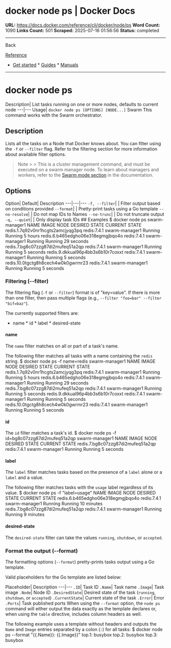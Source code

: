 # docker node ps | Docker Docs

**URL:** https://docs.docker.com/reference/cli/docker/node/ps
**Word Count:** 1090
**Links Count:** 501
**Scraped:** 2025-07-16 01:56:56
**Status:** completed

---

Back

[Reference](https://docs.docker.com/reference/)

  * [Get started](https://docs.docker.com/get-started/)   * [Guides](https://docs.docker.com/guides/)   * [Manuals](https://docs.docker.com/manuals/)

* * *

# docker node ps

Description| List tasks running on one or more nodes, defaults to current node   ---|---   Usage| `docker node ps [OPTIONS] [NODE...]`      Swarm This command works with the Swarm orchestrator.

## Description

Lists all the tasks on a Node that Docker knows about. You can filter using the `-f` or `--filter` flag. Refer to the filtering section for more information about available filter options.

> Note >  > This is a cluster management command, and must be executed on a swarm manager node. To learn about managers and workers, refer to the [Swarm mode section](https://docs.docker.com/engine/swarm/) in the documentation.

## Options

Option| Default| Description   ---|---|---   `-f, --filter`| | Filter output based on conditions provided   `--format`| | Pretty-print tasks using a Go template   `--no-resolve`| | Do not map IDs to Names   `--no-trunc`| | Do not truncate output   `-q, --quiet`| | Only display task IDs      ## Examples               $ docker node ps swarm-manager1          NAME                                IMAGE        NODE            DESIRED STATE  CURRENT STATE     redis.1.7q92v0nr1hcgts2amcjyqg3pq   redis:7.4.1  swarm-manager1  Running        Running 5 hours     redis.6.b465edgho06e318egmgjbqo4o   redis:7.4.1  swarm-manager1  Running        Running 29 seconds     redis.7.bg8c07zzg87di2mufeq51a2qp   redis:7.4.1  swarm-manager1  Running        Running 5 seconds     redis.9.dkkual96p4bb3s6b10r7coxxt   redis:7.4.1  swarm-manager1  Running        Running 5 seconds     redis.10.0tgctg8h8cech4w0k0gwrmr23  redis:7.4.1  swarm-manager1  Running        Running 5 seconds     

### Filtering \(--filter\)

The filtering flag \(`-f` or `--filter`\) format is of "key=value". If there is more than one filter, then pass multiple flags \(e.g., `--filter "foo=bar" --filter "bif=baz"`\).

The currently supported filters are:

  * name   * id   * label   * desired-state

#### name

The `name` filter matches on all or part of a task's name.

The following filter matches all tasks with a name containing the `redis` string.               $ docker node ps -f name=redis swarm-manager1          NAME                                IMAGE        NODE            DESIRED STATE  CURRENT STATE     redis.1.7q92v0nr1hcgts2amcjyqg3pq   redis:7.4.1  swarm-manager1  Running        Running 5 hours     redis.6.b465edgho06e318egmgjbqo4o   redis:7.4.1  swarm-manager1  Running        Running 29 seconds     redis.7.bg8c07zzg87di2mufeq51a2qp   redis:7.4.1  swarm-manager1  Running        Running 5 seconds     redis.9.dkkual96p4bb3s6b10r7coxxt   redis:7.4.1  swarm-manager1  Running        Running 5 seconds     redis.10.0tgctg8h8cech4w0k0gwrmr23  redis:7.4.1  swarm-manager1  Running        Running 5 seconds     

#### id

The `id` filter matches a task's id.               $ docker node ps -f id=bg8c07zzg87di2mufeq51a2qp swarm-manager1          NAME                                IMAGE        NODE            DESIRED STATE  CURRENT STATE     redis.7.bg8c07zzg87di2mufeq51a2qp   redis:7.4.1  swarm-manager1  Running        Running 5 seconds     

#### label

The `label` filter matches tasks based on the presence of a `label` alone or a `label` and a value.

The following filter matches tasks with the `usage` label regardless of its value.               $ docker node ps -f "label=usage"          NAME                               IMAGE        NODE            DESIRED STATE  CURRENT STATE     redis.6.b465edgho06e318egmgjbqo4o  redis:7.4.1  swarm-manager1  Running        Running 10 minutes     redis.7.bg8c07zzg87di2mufeq51a2qp  redis:7.4.1  swarm-manager1  Running        Running 9 minutes     

#### desired-state

The `desired-state` filter can take the values `running`, `shutdown`, or `accepted`.

### Format the output \(--format\)

The formatting options \(`--format`\) pretty-prints tasks output using a Go template.

Valid placeholders for the Go template are listed below:

Placeholder| Description   ---|---   `.ID`| Task ID   `.Name`| Task name   `.Image`| Task image   `.Node`| Node ID   `.DesiredState`| Desired state of the task \(`running`, `shutdown`, or `accepted`\)   `.CurrentState`| Current state of the task   `.Error`| Error   `.Ports`| Task published ports      When using the `--format` option, the `node ps` command will either output the data exactly as the template declares or, when using the `table` directive, includes column headers as well.

The following example uses a template without headers and outputs the `Name` and `Image` entries separated by a colon \(`:`\) for all tasks:               $ docker node ps --format "{{.Name}}: {{.Image}}"          top.1: busybox     top.2: busybox     top.3: busybox